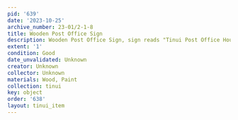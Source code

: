 ```yaml
---
pid: '639'
date: '2023-10-25'
archive_number: 23-01/2-1-8
title: Wooden Post Office Sign
description: Wooden Post Office Sign, sign reads "Tinui Post Office Hours of Attendance…cont."
extent: '1'
condition: Good
date_unvalidated: Unknown
creator: Unknown
collector: Unknown
materials: Wood, Paint
collection: tinui
key: object
order: '638'
layout: tinui_item
---
```

